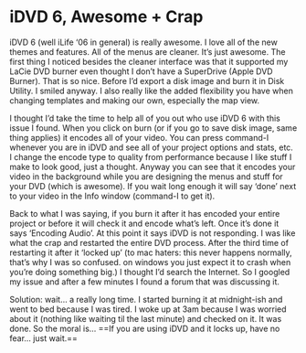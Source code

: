 # iDVD 6, Awesome + Crap

iDVD 6 (well iLife ‘06 in general) is really awesome. I love all of the new themes and features. All of the menus are cleaner. It’s just awesome. The first thing I noticed besides the cleaner interface was that it supported my LaCie DVD burner even thought I don’t have a SuperDrive (Apple DVD Burner). That is so nice. Before I’d export a disk image and burn it in Disk Utility. I smiled anyway. I also really like the added flexibility you have when changing templates and making our own, especially the map view.

I thought I’d take the time to help all of you out who use iDVD 6 with this issue I found. When you click on burn (or if you go to save disk image, same thing applies) it encodes all of your video. You can press command-I whenever you are in iDVD and see all of your project options and stats, etc. I change the encode type to quality from performance because I like stuff I make to look good, just a thought. Anyway you can see that it encodes your video in the background while you are designing the menus and stuff for your DVD (which is awesome). If you wait long enough it will say ‘done’ next to your video in the Info window (command-I to get it).

Back to what I was saying, if you burn it after it has encoded your entire project or before it will check it and encode what’s left. Once it’s done it says ‘Encoding Audio’. At this point it says iDVD is not responding. I was like what the crap and restarted the entire DVD process. After the third time of restarting it after it ‘locked up’ (to mac haters: this never happens normally, that’s why I was so confused. on windows you just expect it to crash when you’re doing something big.) I thought I’d search the Internet. So I googled my issue and after a few minutes I found a forum that was discussing it.

Solution: wait… a really long time. I started burning it at midnight-ish and went to bed because I was tired. I woke up at 3am because I was worried about it (nothing like waiting til the last minute) and checked on it. It was done. So the moral is… ==If you are using iDVD and it locks up, have no fear… just wait.==
